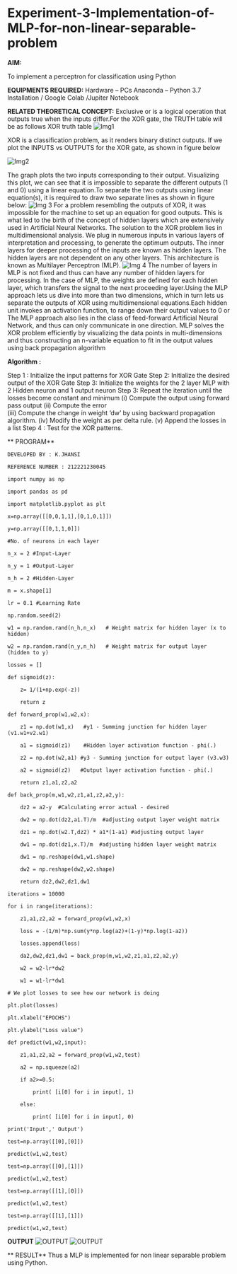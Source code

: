 # Experiment-3-Implementation-of-MLP-for-non-linear-separable-problem
**AIM:**

To implement a perceptron for classification using Python

**EQUIPMENTS REQUIRED:**
Hardware – PCs
Anaconda – Python 3.7 Installation / Google Colab /Jupiter Notebook

**RELATED THEORETICAL CONCEPT:**
Exclusive or is a logical operation that outputs true when the inputs differ.For the XOR gate, the TRUTH table will be as follows
XOR truth table
![Img1](https://user-images.githubusercontent.com/112920679/195774720-35c2ed9d-d484-4485-b608-d809931a28f5.gif)

XOR is a classification problem, as it renders binary distinct outputs. If we plot the INPUTS vs OUTPUTS for the XOR gate, as shown in figure below

![Img2](https://user-images.githubusercontent.com/112920679/195774898-b0c5886b-3d58-4377-b52f-73148a3fe54d.gif)

The graph plots the two inputs corresponding to their output. Visualizing this plot, we can see that it is impossible to separate the different outputs (1 and 0) using a linear equation.To separate the two outputs using linear equation(s), it is required to draw two separate lines as shown in figure below:
![Img 3](https://user-images.githubusercontent.com/112920679/195775012-74683270-561b-4a3a-ac62-cf5ddfcf49ca.gif)
For a problem resembling the outputs of XOR, it was impossible for the machine to set up an equation for good outputs. This is what led to the birth of the concept of hidden layers which are extensively used in Artificial Neural Networks. The solution to the XOR problem lies in multidimensional analysis. We plug in numerous inputs in various layers of interpretation and processing, to generate the optimum outputs.
The inner layers for deeper processing of the inputs are known as hidden layers. The hidden layers are not dependent on any other layers. This architecture is known as Multilayer Perceptron (MLP).
![Img 4](https://user-images.githubusercontent.com/112920679/195775183-1f64fe3d-a60e-4998-b4f5-abce9534689d.gif)
The number of layers in MLP is not fixed and thus can have any number of hidden layers for processing. In the case of MLP, the weights are defined for each hidden layer, which transfers the signal to the next proceeding layer.Using the MLP approach lets us dive into more than two dimensions, which in turn lets us separate the outputs of XOR using multidimensional equations.Each hidden unit invokes an activation function, to range down their output values to 0 or The MLP approach also lies in the class of feed-forward Artificial Neural Network, and thus can only communicate in one direction. MLP solves the XOR problem efficiently by visualizing the data points in multi-dimensions and thus constructing an n-variable equation to fit in the output values using back propagation algorithm

**Algorithm :**

Step 1 : Initialize the input patterns for XOR Gate
Step 2: Initialize the desired output of the XOR Gate
Step 3: Initialize the weights for the 2 layer MLP with 2 Hidden neuron 
              and 1 output neuron
Step 3: Repeat the  iteration  until the losses become constant and 
              minimum
              (i)  Compute the output using forward pass output
              (ii) Compute the error  
		          (iii) Compute the change in weight ‘dw’ by using backward 
                     propagation algorithm.
             (iv) Modify the weight as per delta rule.
             (v)   Append the losses in a list
Step 4 : Test for the XOR patterns.

** PROGRAM** 
```
DEVELOPED BY : K.JHANSI

REFERENCE NUMBER : 212221230045

import numpy as np

import pandas as pd

import matplotlib.pyplot as plt

x=np.array([[0,0,1,1],[0,1,0,1]])

y=np.array([[0,1,1,0]])

#No. of neurons in each layer

n_x = 2 #Input-Layer

n_y = 1 #Output-Layer

n_h = 2 #Hidden-Layer

m = x.shape[1]

lr = 0.1 #Learning Rate

np.random.seed(2)

w1 = np.random.rand(n_h,n_x)   # Weight matrix for hidden layer (x to hidden)

w2 = np.random.rand(n_y,n_h)   # Weight matrix for output layer (hidden to y)

losses = []

def sigmoid(z):

    z= 1/(1+np.exp(-z))
    
    return z
    
def forward_prop(w1,w2,x):

    z1 = np.dot(w1,x)   #y1 - Summing junction for hidden layer (v1.w1+v2.w1)
    
    a1 = sigmoid(z1)    #Hidden layer activation function - phi(.)

    z2 = np.dot(w2,a1) #y3 - Summing junction for output layer (v3.w3)
    
    a2 = sigmoid(z2)   #Output layer activation function - phi(.)
    
    return z1,a1,z2,a2
    
def back_prop(m,w1,w2,z1,a1,z2,a2,y):   

    dz2 = a2-y  #Calculating error actual - desired

    dw2 = np.dot(dz2,a1.T)/m  #adjusting output layer weight matrix
    
    dz1 = np.dot(w2.T,dz2) * a1*(1-a1) #adjusting output layer

    dw1 = np.dot(dz1,x.T)/m  #adjusting hidden layer weight matrix

    dw1 = np.reshape(dw1,w1.shape)
    
    dw2 = np.reshape(dw2,w2.shape)
    
    return dz2,dw2,dz1,dw1
    
iterations = 10000

for i in range(iterations):

    z1,a1,z2,a2 = forward_prop(w1,w2,x)

    loss = -(1/m)*np.sum(y*np.log(a2)+(1-y)*np.log(1-a2))
    
    losses.append(loss)
    
    da2,dw2,dz1,dw1 = back_prop(m,w1,w2,z1,a1,z2,a2,y)
    
    w2 = w2-lr*dw2
    
    w1 = w1-lr*dw1
    
# We plot losses to see how our network is doing

plt.plot(losses)

plt.xlabel("EPOCHS")

plt.ylabel("Loss value")

def predict(w1,w2,input):

    z1,a1,z2,a2 = forward_prop(w1,w2,test)
    
    a2 = np.squeeze(a2)
    
    if a2>=0.5:
    
        print( [i[0] for i in input], 1)
	
    else:
    
        print( [i[0] for i in input], 0)

print('Input',' Output')

test=np.array([[0],[0]])

predict(w1,w2,test)

test=np.array([[0],[1]])

predict(w1,w2,test)

test=np.array([[1],[0]])

predict(w1,w2,test)

test=np.array([[1],[1]])

predict(w1,w2,test)
```
 **OUTPUT** 
![OUTPUT]()
![OUTPUT]()

** RESULT**
 Thus a MLP is implemented for non linear separable problem using Python.
